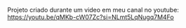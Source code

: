 Projeto criado durante um video em meu canal no youtube: https://youtu.be/qMKb-cW07Zc?si=NLmt5LqNugq7M4Fo
